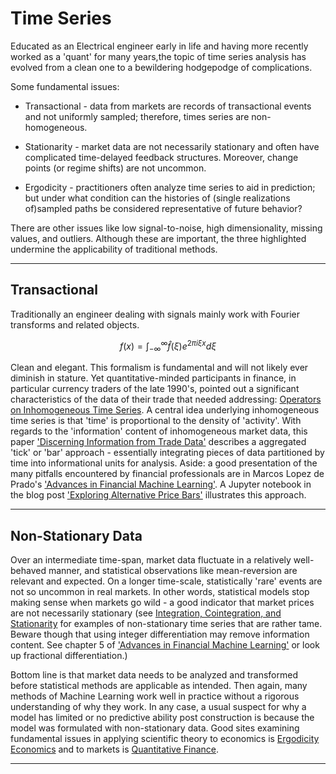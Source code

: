 <!--
.. title: Time series
.. slug: Time series
.. date: 2019-02-04 19:34:54 UTC
.. tags: 
.. category: 
.. link: 
.. description: 
.. type: text
.. has_math: True
-->

# Time Series

Educated as an Electrical engineer early in life and having more recently worked as a 'quant' for many years,the topic of time series analysis has evolved from a clean one to a bewildering hodgepodge of complications.

Some fundamental issues:

 + Transactional - data from markets are records of transactional events and not uniformly sampled; therefore, times series are non-homogeneous.
 
 + Stationarity - market data are not necessarily stationary and often have complicated time-delayed feedback structures. Moreover, change points (or regime shifts) are not uncommon.

 + Ergodicity - practitioners often analyze time series to aid in prediction; but under what condition can the histories of (single realizations of)sampled paths be considered representative of future behavior?

 There are other issues like low signal-to-noise, high dimensionality, missing values, and outliers. Although these are important, the three highlighted undermine the applicability of traditional methods.

---

## Transactional

Traditionally an engineer dealing with signals mainly work with Fourier transforms and related objects.

$$
f(x) = \int_{-\infty}^{\infty} \hat f(\xi) e^{2 \pi i \xi x} d\xi 
$$

Clean and elegant. This formalism is fundamental and will not likely ever diminish in stature. Yet quantitative-minded participants in finance, in particular currency traders of the late 1990's, pointed out a significant characteristics of the data of their trade that needed addressing:
[Operators on Inhomogeneous Time Series](https://papers.ssrn.com/sol3/papers.cfm?abstract_id=208278). A central idea underlying inhomogeneous time series is that 'time' is proportional to the density of 'activity'. With regards to the 'information' content of inhomogeneous market data, this paper ['Discerning Information from Trade Data'](https://papers.ssrn.com/sol3/papers.cfm?abstract_id=1989555) describes a aggregated 'tick' or 'bar' approach - essentially integrating pieces of data partitioned by time into informational units for analysis. Aside: a good presentation of the many pitfalls encountered by financial professionals are in Marcos Lopez de Prado's ['Advances in Financial Machine Learning'](https://www.wiley.com/en-us/Advances+in+Financial+Machine+Learning-p-9781119482109). A Jupyter notebook in the blog post ['Exploring Alternative Price Bars'](http://www.blackarbs.com/blog/exploring-alternative-price-bars) illustrates this approach.

---

## Non-Stationary Data

Over an intermediate time-span, market data fluctuate in a relatively well-behaved manner, and statistical observations like mean-reversion are relevant and expected. On a longer time-scale, statistically 'rare' events are not so uncommon in real markets. In other words, statistical models stop making sense when markets go wild - a good indicator that market prices are not necessarily stationary (see [Integration, Cointegration, and Stationarity](https://www.youtube.com/watch?v=Pn_RiDbK82M&t=160s) for examples of non-stationary time series that are rather tame. Beware though that using integer differentiation may remove information content. See chapter 5 of ['Advances in Financial Machine Learning'](https://www.wiley.com/en-us/Advances+in+Financial+Machine+Learning-p-9781119482109) or look up fractional differentiation.)

<!---
memory effects
-->
Bottom line is that market data needs to be analyzed and transformed before statistical methods are applicable as intended. Then again, many methods of Machine Learning work well in practice without a rigorous understanding of why they work. In any case, a usual suspect for why a model has limited or no predictive ability post construction is because the model was formulated with non-stationary data. Good sites examining fundamental issues in applying scientific theory to economics is [Ergodicity Economics](https://ergodicityeconomics.com/) and to markets is [Quantitative Finance](http://www.quantresearch.info/).

---

<!---
## Eogodicity

[Ole Peters](https://www.youtube.com/watch?v=LGqOH3sYmQA)
[Taleb](https://www.youtube.com/watch?v=qA_6BWkC4og)
-->